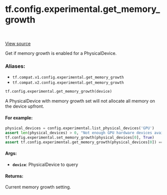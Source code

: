 <div itemscope itemtype="http://developers.google.com/ReferenceObject">
<meta itemprop="name" content="tf.config.experimental.get_memory_growth" />
<meta itemprop="path" content="Stable" />
</div>

# tf.config.experimental.get_memory_growth

<!-- Insert buttons -->

<table class="tfo-notebook-buttons tfo-api" align="left">
</table>

<a target="_blank" href="/code/stable/tensorflow/python/framework/config.py">View source</a>



<!-- Start diff -->
Get if memory growth is enabled for a PhysicalDevice.

### Aliases:

* `tf.compat.v1.config.experimental.get_memory_growth`
* `tf.compat.v2.config.experimental.get_memory_growth`


``` python
tf.config.experimental.get_memory_growth(device)
```



<!-- Placeholder for "Used in" -->

A PhysicalDevice with memory growth set will not allocate all memory on the
device upfront.

#### For example:



```python
physical_devices = config.experimental.list_physical_devices('GPU')
assert len(physical_devices) > 0, "Not enough GPU hardware devices available"
tf.config.experimental.set_memory_growth(physical_devices[0], True)
assert tf.config.experimental.get_memory_growth(physical_devices[0]) == True
```

#### Args:


* <b>`device`</b>: PhysicalDevice to query


#### Returns:

Current memory growth setting.
